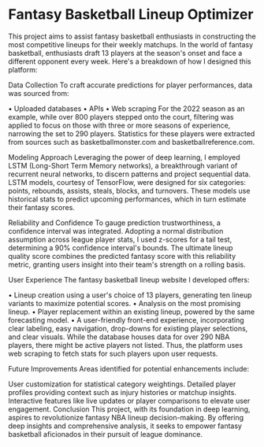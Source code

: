 # Fantasy Basketball Lineup Optimizer
This project aims to assist fantasy basketball enthusiasts in constructing the most competitive lineups for their weekly matchups. In the world of fantasy basketball, enthusiasts draft 13 players at the season's onset and face a different opponent every week. Here's a breakdown of how I designed this platform:

Data Collection
To craft accurate predictions for player performances, data was sourced from:

• Uploaded databases
• APIs
• Web scraping
For the 2022 season as an example, while over 800 players stepped onto the court, filtering was applied to focus on those with three or more seasons of experience, narrowing the set to 290 players. Statistics for these players were extracted from sources such as basketballmonster.com and basketballreference.com.

Modeling Approach
Leveraging the power of deep learning, I employed LSTM (Long-Short Term Memory networks), a breakthrough variant of recurrent neural networks, to discern patterns and project sequential data. LSTM models, courtesy of TensorFlow, were designed for six categories: points, rebounds, assists, steals, blocks, and turnovers. These models use historical stats to predict upcoming performances, which in turn estimate their fantasy scores.

Reliability and Confidence
To gauge prediction trustworthiness, a confidence interval was integrated. Adopting a normal distribution assumption across league player stats, I used z-scores for a tail test, determining a 90% confidence interval's bounds. The ultimate lineup quality score combines the predicted fantasy score with this reliability metric, granting users insight into their team's strength on a rolling basis.

User Experience
The fantasy basketball lineup website I developed offers:

• Lineup creation using a user's choice of 13 players, generating ten lineup variants to maximize potential scores.
• Analysis on the most promising lineup.
• Player replacement within an existing lineup, powered by the same forecasting model.
• A user-friendly front-end experience, incorporating clear labeling, easy navigation, drop-downs for existing player selections, and clear visuals.
While the database houses data for over 290 NBA players, there might be active players not listed. Thus, the platform uses web scraping to fetch stats for such players upon user requests.

Future Improvements
Areas identified for potential enhancements include:

User customization for statistical category weightings.
Detailed player profiles providing context such as injury histories or matchup insights.
Interactive features like live updates or player comparisons to elevate user engagement.
Conclusion
This project, with its foundation in deep learning, aspires to revolutionize fantasy NBA lineup decision-making. By offering deep insights and comprehensive analysis, it seeks to empower fantasy basketball aficionados in their pursuit of league dominance.
